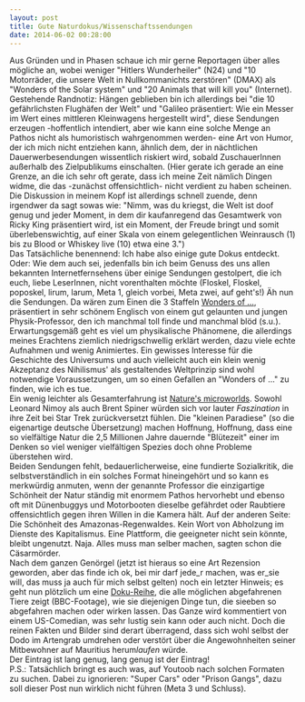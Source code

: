 ```yaml
---
layout: post
title: Gute Naturdokus/Wissenschaftssendungen
date: 2014-06-02 00:28:00
---
```


Aus Gründen und in Phasen schaue ich mir gerne Reportagen über alles mögliche an, wobei weniger "Hitlers Wunderheiler" (N24) und "10 Motorräder, die unsere Welt in Nullkommanichts zerstören" (DMAX) als "Wonders of the Solar system" und "20 Animals that will kill you" (Internet). <br> Gestehende Randnotiz: Hängen geblieben bin ich allerdings bei "die 10 gefährlichsten Flughäfen der Welt" und "Galileo präsentiert: Wie ein Messer im Wert eines mittleren Kleinwagens hergestellt wird", diese Sendungen erzeugen -hoffentlich intendiert, aber wie kann eine solche Menge an Pathos nicht als humoristisch wahrgenommen werden- eine Art von Humor, der ich mich nicht entziehen kann, ähnlich dem, der in nächtlichen Dauerwerbesendungen wissentlich riskiert wird, sobald ZuschauerInnen außerhalb des Zielpublikums einschalten. (Hier gerate ich gerade an eine Grenze, an die ich sehr oft gerate, dass ich meine Zeit nämlich Dingen widme, die das -zunächst offensichtlich- nicht verdient zu haben scheinen. Die Diskussion in meinem Kopf ist allerdings schnell zuende, denn irgendwer da sagt sowas wie: "Nimm, was du kriegst, die Welt ist doof genug und jeder Moment, in dem dir kaufanregend das Gesamtwerk von Ricky King präsentiert wird, ist ein Moment, der Freude bringt und somit überlebenswichtig, auf einer Skala von einem gelegentlichen Weinrausch (1) bis zu Blood or Whiskey live (10) etwa eine 3.") <br>
Das Tatsächliche benennend: Ich habe also einige gute Dokus entdeckt.
Oder: Wie dem auch sei, jedenfalls bin ich beim Genuss des uns allen bekannten Internetfernsehens über einige Sendungen gestolpert, die ich euch, liebe LeserInnen, nicht vorenthalten möchte (Floskel, Floskel, poposkel, lirum, larum, Meta 1, gleich vorbei, Meta zwei, auf geht's!)
Äh nun die Sendungen. Da wären zum Einen die 3 Staffeln [Wonders of ...](http://en.wikipedia.org/wiki/Wonders_of_the_Solar_System), präsentiert in sehr schönem Englisch von einem gut gelaunten und jungen Physik-Professor, den ich manchmal toll finde und manchmal blöd (s.u.). Erwartungsgemäß geht es viel um physikalische Phänomene, die allerdings meines Erachtens ziemlich niedrigschwellig erklärt werden, dazu viele echte Aufnahmen und wenig Animiertes. Ein gewisses Interesse für die Geschichte des Universums und auch vielleicht auch ein klein wenig Akzeptanz des Nihilismus' als gestaltendes Weltprinzip sind wohl notwendige Voraussetzungen, um so einen Gefallen an "Wonders of ..." zu finden, wie ich es tue.<br>
Ein wenig leichter als Gesamterfahrung ist [Nature's microworlds](http://en.wikipedia.org/wiki/Nature%27s_Microworlds). Sowohl Leonard Nimoy als auch Brent Spiner würden sich vor lauter *Faszination* in ihre Zeit bei Star Trek zurückversetzt fühlen. Die "kleinen Paradiese" (so die eigenartige deutsche Übersetzung) machen Hoffnung, Hoffnung, dass eine so vielfältige Natur die 2,5 Millionen Jahre dauernde "Blütezeit" einer im Denken so viel weniger vielfältigen Spezies doch ohne Probleme überstehen wird. <br>
Beiden Sendungen fehlt, bedauerlicherweise, eine fundierte Sozialkritik, die selbstverständlich in ein solches Format hineingehört und so kann es merkwürdig anmuten, wenn der genannte Professor die einzigartige Schönheit der Natur ständig mit enormem Pathos hervorhebt und ebenso oft mit Dünenbuggys und Motorbooten dieselbe gefährdet oder Raubtiere offensichtlich gegen ihren Willen in die Kamera hält. Auf der anderen Seite: Die Schönheit des Amazonas-Regenwaldes. Kein Wort von Abholzung im Dienste des Kapitalismus. Eine Plattform, die geeigneter nicht sein könnte, bleibt ungenutzt. Naja. Alles muss man selber machen, sagten schon die Cäsarmörder.<br> 
Nach dem ganzen Genörgel (jetzt ist hieraus so eine Art Rezension geworden, aber das finde ich ok, bei mir darf jede_r machen, was er_sie will, das muss ja auch für mich selbst gelten) noch ein letzter Hinweis; es geht nun plötzlich um eine [Doku-Reihe](http://www.youtube.com/playlist?list=PLOHbM4GGWADc5bZgvbivvttAuWGow6h05), die alle möglichen abgefahrenen Tiere zeigt (BBC-Footage), wie sie diejenigen Dinge tun, die sieeben so abgefahren machen oder wirken lassen. Das Ganze wird kommentiert von einem US-Comedian, was sehr lustig sein kann oder auch nicht. Doch die reinen Fakten und Bilder sind derart überragend, dass sich wohl selbst der Dodo im Artengrab umdrehen oder verstört über die Angewohnheiten seiner Mitbewohner auf Mauritius herum*laufen* würde.<br>
Der Eintrag ist lang genug, lang genug ist der Eintrag!<br>
P.S.: Tatsächlich bringt es auch was, auf Youtoob nach solchen Formaten zu suchen. Dabei zu ignorieren: "Super Cars" oder "Prison Gangs", dazu soll dieser Post nun wirklich nicht führen (Meta 3 und Schluss). 
